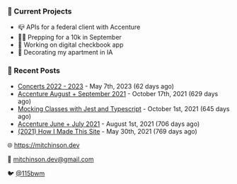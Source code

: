 ### 📌 Current Projects
- 📪 APIs for a federal client with Accenture
- 🏃🏼 Prepping for a 10k in September
- 🤑 Working on digital checkbook app
- 🏡 Decorating my apartment in IA

### 📝 Recent Posts

- [Concerts 2022 - 2023](https://blog.mitchinson.dev/concerts-2023) - May 7th, 2023 (62 days ago)
- [Accenture August + September 2021](https://blog.mitchinson.dev/pillar/aug-sep-21) - October 17th, 2021 (629 days ago)
- [Mocking Classes with Jest and Typescript](https://blog.mitchinson.dev/jest-typescript-mocks) - October 1st, 2021 (645 days ago)
- [Accenture June + July 2021](https://blog.mitchinson.dev/pillar/june-july-21) - August 1st, 2021 (706 days ago)
- [(2021) How I Made This Site](https://blog.mitchinson.dev/About-This-Site) - May 30th, 2021 (769 days ago)

🌐 https://mitchinson.dev

💌 mitchinson.dev@gmail.com

🐦 [@115bwm](https://twitter.com/115bwm)